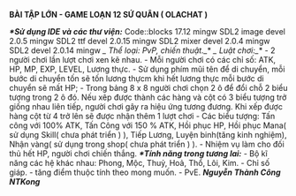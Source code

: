 **BÀI TẬP LỚN - GAME LOẠN 12 SỨ QUÂN ( OLACHAT )**

 **_*Sử dụng IDE và các thư viện:_**
    Code::blocks 17.12 mingw
    SDL2 image devel 2.0.5 mingw
    SDL2 ttf devel 2.0.15 mingw
    SDL2 mixer devel 2.0.4 mingw
    SDL2 devel 2.0.14 mingw
**_* Thể loại: PvP, chiến thuật._**
**_* Luật chơi:_**
    - 2 người chơi lần lượt chơi xen kẽ nhau.
    - Mỗi người chơi có các chỉ số: ATK, HP, MP, EXP, LEVEL, Lương thực.
    - Sử dụng phím mũi tên để di chuyển, mỗi bước di chuyển tốn sẽ tốn lương thựcm khi hết lương thực mỗi bước di chuyển sẽ mất HP;
    - Trong bảng 8 x 8 người chơi chọn 2 ô để đổi chỗ 2 biểu tượng trong 2 ô đó. Nếu xêp được thành các hàng và cột có 3 biểu tượng trở giống nhau liên tiếp, người chơi gây ra 
            hiệu ứng tương đương. Khi xếp được hàng cột từ 4 trở lên sẽ được nhận thêm 1 lượt chơi
    - Các biểu tượng: Tấn công với 100% ATK, Tấn Công với 150 % ATK, Hồi phục HP, Hồi phục Mana( sử dụng Skill( chưa phát triển ) ), Tiếp Lương, Luyện binh(tăng kinh nghiệm), 
            Nhận vàng( sử dụng trong shop( chưa phát triển ) ).
    - Nhiệm vụ làm cho đối thủ hết HP, người chơi chiến thắng.
**_*Tính năng trong tương lai:_**
    - Bộ kĩ năng các hệ khác nhau: Phong, Mộc, Thuỷ, Hoả, Thổ, Lôi, Kim.
    - Chỉ số giáp.
    - tăng điểm thuộc tính theo mong muốn.
    - PvE.
                                                                                                                           **_Nguyễn Thành Công_
                                                                                                                                _NTKong_**
